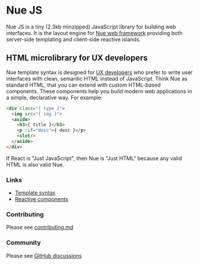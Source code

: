 

# Nue JS
Nue JS is a tiny (2.3kb minzipped) JavaScript library for building web interfaces. It is the layout engine for [Nue web framework](https://nuejs.org) providing both server-side templating and client-side reactive islands.


## HTML microlibrary for UX developers
Nue template syntax is designed for [UX developers](https://nuejs.org/docs/) who prefer to write user interfaces with clean, semantic HTML instead of JavaScript. Think Nue as standard HTML, that you can extend with custom HTML-based components. These components help you build modern web applications in a simple, declarative way. For example:


```html
<div class="{ type }">
  <img src="{ img }">
  <aside>
    <h3>{ title }</h3>
    <p :if="desc">{ desc }</p>
    <slot/>
  </aside>
</div>
```

If React is "Just JavaScript", then Nue is "Just HTML" because any valid HTML is also valid Nue.

### Links

* [Template syntax](https://nuejs.org/docs/template-syntax.html)
* [Reactive components](https://nuejs.org/docs/reactive-components.html)


### Contributing

Please see [contributing.md](/CONTRIBUTING.md)


### Community

Please see [GitHub discussions](https://github.com/nuejs/nue/discussions)



